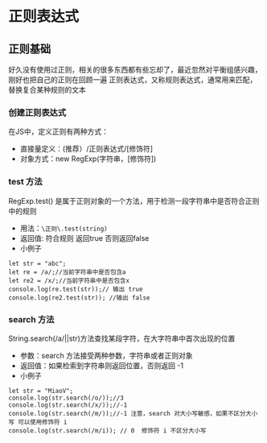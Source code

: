 # 正则表达式
## 正则基础
好久没有使用过正则，相关的很多东西都有些忘却了，最近忽然对平衡组感兴趣，刚好也把自己的正则在回顾一遍
正则表达式，又称规则表达式，通常用来匹配，替换复合某种规则的文本

### 创建正则表达式
在JS中，定义正则有两种方式：

- 直接量定义：(推荐）/正则表达式/[修饰符]
- 对象方式：new RegExp(字符串，[修饰符])

### test 方法
RegExp.test() 是属于正则对象的一个方法，用于检测一段字符串中是否符合正则中的规则

- 用法：`\正则\.test(string)`
- 返回值: 符合规则 返回true 否则返回false
- 小例子

```
let str = "abc";
let re = /a/;//当前字符串中是否包含a
let re2 = /x/;//当前字符串中是否包含x
console.log(re.test(str));// 输出 true
console.log(re2.test(str));	//输出 false
``` 

### search 方法
String.search(/a/||str)方法查找某段字符，在大字符串中首次出现的位置

- 参数：search 方法接受两种参数，字符串或者正则对象
- 返回值：如果检索到字符串则返回位置，否则返回 -1
- 小例子

```
let str = "MiaoV"; 
console.log(str.search(/o/));//3
console.log(str.search(/x/));//-1
console.log(str.search(/m/));//-1 注意，search 对大小写敏感，如果不区分大小写 可以使用修饰符 i
console.log(str.search(/m/i)); // 0  修饰符 i 不区分大小写
```